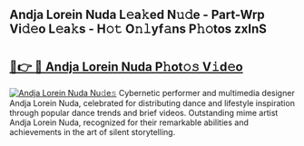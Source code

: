 ## Andja Lorein Nuda L𝚎a𝚔ed N𝚞𝚍e - Part-Wrp Vi𝚍𝚎o L𝚎a𝚔s - H𝚘𝚝 O𝚗𝚕yf𝚊ns P𝚑𝚘tos zxInS

# <h2><a href="http://kf4uinh.oniu.top/?m=Andja+Lorein+Nuda">🔗👉 🔴 Andja Lorein Nuda P𝚑ot𝚘𝚜 V𝚒d𝚎o</a></h2>

[![Andja Lorein Nuda Nu𝚍e𝚜](https://i.imgur.com/0qMVB7G.gif)](http://kf4uinh.oniu.top/?m=Andja+Lorein+Nuda)
Cybernetic performer and multimedia designer Andja Lorein Nuda, celebrated for distributing dance and lifestyle inspiration through popular dance trends and brief videos. Outstanding mime artist Andja Lorein Nuda, recognized for their remarkable abilities and achievements in the art of silent storytelling.  
